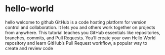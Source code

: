 # hello-world
hello welcome to github
GitHub is a code hosting platform for version control and collaboration.
It lets you and others work together on projects from anywhere.
This tutorial teaches you GitHub essentials like repositories, branches, commits, and Pull Requests.
You’ll create your own Hello World repository and learn GitHub’s Pull Request workflow, a popular way to create and review code
